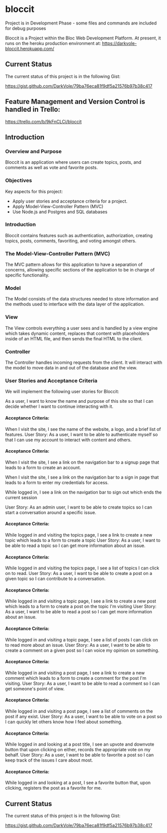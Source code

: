 # bloccit

Project is in Development Phase - some files and commands are included for debug purposes

Bloccit is a Project within the Bloc Web Development Platform.  At present, it runs on the heroku production environment at:
https://darkvole-bloccit.herokuapp.com/

## Current Status

The current status of this project is in the following Gist: 

https://gist.github.com/DarkVole/79ba76eca81f9df5a21576b97b38c417

## Feature Management and Version Control is handled in Trello:

https://trello.com/b/9kFnCLCi/bloccit

## Introduction

### Overview and Purpose

Bloccit is an application where users can create topics, posts, and comments as well as vote and favorite posts.

### Objectives

Key aspects for this project:

* Apply user stories and acceptance criteria for a project.
* Apply Model-View-Controller Pattern (MVC)
* Use Node.js and Postgres and SQL databases

### Introduction

Bloccit contains features such as authentication, authorization, creating topics, posts, comments, favoriting, and voting amongst others. 

### The Model-View-Controller Pattern (MVC)
The MVC pattern allows for this application to have a separation of concerns, allowing specific sections of the application to be in charge of specific functionality.

### Model
The Model consists of the data structures needed to store information and the methods used to interface with the data layer of the application.

### View
The View controls everything a user sees and is handled by a view engine which takes dynamic content, replaces that content with placeholders inside of an HTML file, and then sends the final HTML to the client.

### Controller
The Controller handles incoming requests from the client. It will interact with the model to move data in and out of the database and the view.

### User Stories and Acceptance Criteria
We will implement the following user stories for Bloccit:

As a user, I want to know the name and purpose of this site so that I can decide whether I want to continue interacting with it.

#### Acceptance Criteria:

When I visit the site, I see the name of the website, a logo, and a brief list of features.
User Story: As a user, I want to be able to authenticate myself so that I can use my account to interact with content and others.

#### Acceptance Criteria:

When I visit the site, I see a link on the navigation bar to a signup page that leads to a form to create an account.

When I visit the site, I see a link on the navigation bar to a sign in page that leads to a form to enter my credentials for access.

While logged in, I see a link on the navigation bar to sign out which ends the current session

User Story: As an admin user, I want to be able to create topics so I can start a conversation around a specific issue.

#### Acceptance Criteria:

While logged in and visiting the topics page, I see a link to create a new topic which leads to a form to create a topic
User Story: As a user, I want to be able to read a topic so I can get more information about an issue.

#### Acceptance Criteria:

While logged in and visiting the topics page, I see a list of topics I can click on to read.
User Story: As a user, I want to be able to create a post on a given topic so I can contribute to a conversation.

#### Acceptance Criteria:

While logged in and visiting a topic page, I see a link to create a new post which leads to a form to create a post on the topic I'm visiting
User Story: As a user, I want to be able to read a post so I can get more information about an issue.

#### Acceptance Criteria:

While logged in and visiting a topic page, I see a list of posts I can click on to read more about an issue.
User Story: As a user, I want to be able to create a comment on a given post so I can voice my opinion on something.

#### Acceptance Criteria:

While logged in and visiting a post page, I see a link to create a new comment which leads to a form to create a comment for the post I'm visiting.
User Story: As a user, I want to be able to read a comment so I can get someone's point of view.

#### Acceptance Criteria:

While logged in and visiting a post page, I see a list of comments on the post if any exist.
User Story: As a user, I want to be able to vote on a post so I can quickly let others know how I feel about something.

#### Acceptance Criteria:

While logged in and looking at a post title, I see an upvote and downvote button that upon clicking on either, records the appropriate vote on my behalf.
User Story: As a user, I want to be able to favorite a post so I can keep track of the issues I care about most.

#### Acceptance Criteria:

While logged in and looking at a post, I see a favorite button that, upon clicking, registers the post as a favorite for me.

## Current Status

The current status of this project is in the following Gist: 

https://gist.github.com/DarkVole/79ba76eca81f9df5a21576b97b38c417







